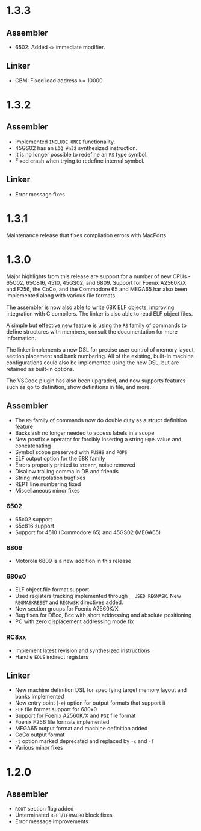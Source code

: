 # 1.3.3

## Assembler

* 6502: Added `<>` immediate modifier.

## Linker

* CBM: Fixed load address >= 10000

# 1.3.2

## Assembler

* Implemented `INCLUDE ONCE` functionality.
* 45GS02 has an `LDQ #n32` synthesized instruction.
* It is no longer possible to redefine an `RS` type symbol.
* Fixed crash when trying to redefine internal symbol.


## Linker

* Error message fixes


# 1.3.1

Maintenance release that fixes compilation errors with MacPorts.


# 1.3.0

Major highlights from this release are support for a number of new CPUs - 65C02, 65C816, 4510, 45GS02, and 6809. Support for Foenix A2560K/X and F256, the CoCo, and the Commodore 65 and MEGA65 har also been implemented along with various file formats.

The assembler is now also able to write 68K ELF objects, improving integration with C compilers. The linker is also able to read ELF object files.

A simple but effective new feature is using the `RS` family of commands to define structures with members, consult the documentation for more information.

The linker implements a new DSL for precise user control of memory layout, section placement and bank numbering. All of the existing, built-in machine configurations could also be implemented using the new DSL, but are retained as built-in options.

The VSCode plugin has also been upgraded, and now supports features such as go to definition, show definitions in file, and more.


## Assembler
* The `RS` family of commands now do double duty as a struct definition feature
* Backslash no longer needed to access labels in a scope
* New postfix `#` operator for forcibly inserting a string `EQUS` value and concatenating
* Symbol scope preserved with `PUSHS` and `POPS`
* ELF output option for the 68K family
* Errors properly printed to `stderr`, noise removed
* Disallow trailing comma in DB and friends
* String interpolation bugfixes
* REPT line numbering fixed
* Miscellaneous minor fixes

### 6502
* 65c02 support
* 65c816 support
* Support for 4510 (Commodore 65) and 45GS02 (MEGA65)

### 6809
* Motorola 6809 is a new addition in this release

### 680x0
* ELF object file format support
* Used registers tracking implemented through `__USED_REGMASK`. New `REGMASKRESET` and `REGMASK` directives added.
* New section groups for Foenix A2560K/X
* Bug fixes for DBcc, Bcc with short addressing and absolute positioning
* PC with zero displacement addressing mode fix

### RC8xx
* Implement latest revision and synthesized instructions
* Handle `EQUS` indirect registers

## Linker
* New machine definition DSL for specifying target memory layout and banks implemented
* New entry point (`-e`) option for output formats that support it
* `ELF` file format support for 680x0
* Support for Foenix A2560K/X and `PGZ` file format
* Foenix F256 file formats implemented
* MEGA65 output format and machine definition added
* CoCo output format
* `-t` option marked deprecated and replaced by `-c` and `-f`
* Various minor fixes


# 1.2.0
## Assembler
* `ROOT` section flag added
* Unterminated `REPT`/`IF`/`MACRO` block fixes
* Error message improvements
